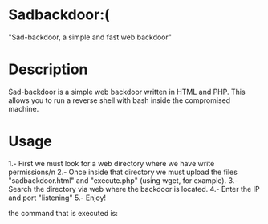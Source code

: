 # Sadbackdoor:(

"Sad-backdoor, a simple and fast web backdoor"

# Description

Sad-backdoor is a simple web backdoor written in HTML and PHP.
This allows you to run a reverse shell with bash inside the compromised machine.

# Usage

1.- First we must look for a web directory where we have write permissions/n
2.- Once inside that directory we must upload the files "sadbackdoor.html" and "execute.php" (using wget, for example).
3.- Search the directory via web where the backdoor is located.
4.- Enter the IP and port "listening"
5.- Enjoy!

the command that is executed is:

